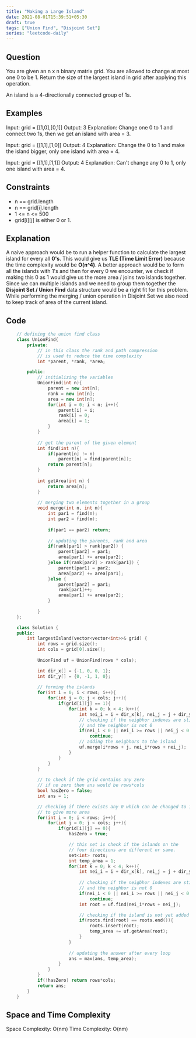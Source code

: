 ```yaml
---
title: "Making a Large Island"
date: 2021-08-01T15:39:51+05:30
draft: true
tags: ["Union Find", "Disjoint Set"]
series: "leetcode-daily" 
---
```


## Question

You are given an n x n binary matrix grid. You are allowed to change at most one 0 to be 1.
Return the size of the largest island in grid after applying this operation.

An island is a 4-directionally connected group of 1s.

## Examples

Input: grid = [[1,0],[0,1]]
Output: 3
Explanation: Change one 0 to 1 and connect two 1s, then we get an island with area = 3.

Input: grid = [[1,1],[1,0]]
Output: 4
Explanation: Change the 0 to 1 and make the island bigger, only one island with area = 4.

Input: grid = [[1,1],[1,1]]
Output: 4
Explanation: Can't change any 0 to 1, only one island with area = 4.

## Constraints

* n == grid.length
* n == grid[i].length
* 1 <= n <= 500
* grid[i][j] is either 0 or 1.

## Explanation

A naive approach would be to run a helper function to calculate the largest island for every all __0's__. This would give us __TLE (Time Limit Error)__ because the time complexity would be __O(n^4)__. A better approach would be to form all the islands with 1's and then for every 0 we encounter, we check if making this 0 as 1 would give us the more area / joins two islands together. Since we can multiple islands and we need to group them together the __Disjoint Set / Union Find__ data structure would be a right fit for this problem. While performing the merging / union operation in Disjoint Set we also need to keep track of area of the current island.

## Code

```cpp
	// defining the union find class
	class UnionFind{
		private:
			// in this class the rank and path compression 
			// is used to reduce the time complexity
			int *parent, *rank, *area;

		public:
			// initializing the variables
			UnionFind(int n){
				parent = new int[n];
				rank = new int[n];
				area = new int[n];
				for(int i = 0; i < n; i++){
					parent[i] = i;
					rank[i] = 0;
					area[i] = 1;
				}
			}
		
			// get the parent of the given element
			int find(int n){
				if(parent[n] != n)
					parent[n] = find(parent[n]);
				return parent[n];
			}
			
			int getArea(int n) {
				return area[n];
			}
		
			// merging two elements together in a group
			void merge(int n, int m){
				int par1 = find(n);
				int par2 = find(m);
				
				if(par1 == par2) return;
				
				// updating the parents, rank and area
				if(rank[par1] > rank[par2]) {
					parent[par2] = par1;
					area[par1] += area[par2];
				}else if(rank[par2] > rank[par1]) {
					parent[par1] = par2;
					area[par2] += area[par1];
				}else {
					parent[par2] = par1;
					rank[par1]++;
					area[par1] += area[par2];
				}
				
			}
	};

	class Solution {
	public:
		int largestIsland(vector<vector<int>>& grid) {
			int rows = grid.size();
			int cols = grid[0].size();
			
			UnionFind uf = UnionFind(rows * cols);

			int dir_x[] = {-1, 0, 0, 1};
			int dir_y[] = {0, -1, 1, 0};
			
			// forming the islands
			for(int i = 0; i < rows; i++){
				for(int j = 0; j < cols; j++){
					if(grid[i][j] == 1){
						for(int k = 0; k < 4; k++){
							int nei_i = i + dir_x[k], nei_j = j + dir_y[k];
							// checking if the neigbhor indexes are still inside the grid
							// and the neighbor is not 0
							if(nei_i < 0 || nei_i >= rows || nei_j < 0 || nei_j >= cols || grid[nei_i][nei_j] == 0)
								continue;
							// adding the neigbhors to the island
							uf.merge(i*rows + j, nei_i*rows + nei_j);
						}
					}
				}
			}
			
			// to check if the grid contains any zero
			// if no zero then ans would be rows*cols
			bool hasZero = false;
			int ans = 1;

			// checking if there exists any 0 which can be changed to 1
			// to give more area
			for(int i = 0; i < rows; i++){
				for(int j = 0; j < cols; j++){
					if(grid[i][j] == 0){
						hasZero = true;

						// this set is check if the islands on the 
						// four directions are different or same.
						set<int> roots;
						int temp_area = 1;
						for(int k = 0; k < 4; k++){
							int nei_i = i + dir_x[k], nei_j = j + dir_y[k];
							
							// checking if the neigbhor indexes are still inside the grid
							// and the neighbor is not 0
							if(nei_i < 0 || nei_i >= rows || nei_j < 0 || nei_j >= cols || grid[nei_i][nei_j] == 0)
								continue;
							int root = uf.find(nei_i*rows + nei_j);

							// checking if the island is not yet added
							if(roots.find(root) == roots.end()){
								roots.insert(root);
								temp_area += uf.getArea(root);
							}
						}
						
						// updating the answer after every loop
						ans = max(ans, temp_area);
					}
				}
			}
			if(!hasZero) return rows*cols;
			return ans;
		}
	}
```
## Space and Time Complexity

Space Complexity: O(nm)
Time Complexity: O(nm)